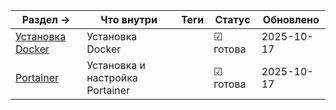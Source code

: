 
| Раздел →                         | Что внутри                      | Теги | Статус   | Обновлено  |
| -------------------------------- | ------------------------------- | ---- | -------- | ---------- |
| [Установка Docker](./install.md) | Установка Docker                |      | ☑ готова | 2025-10-17 |
| [Portainer](./portainer.md)      | Установка и настройка Portainer |      | ☑ готова | 2025-10-17 |
